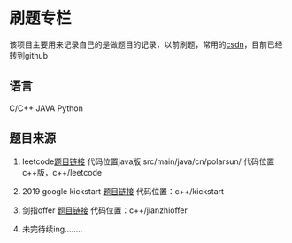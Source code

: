 ﻿# 刷题专栏

该项目主要用来记录自己的是做题目的记录，以前刷题，常用的[csdn](<https://blog.csdn.net/qiuxueming_csdn>)，目前已经转到github

## 语言

C/C++
JAVA
Python

## 题目来源

1. leetcode[题目链接](<https://leetcode.com/problemset/top-100-liked-questions/>)
代码位置java版 src/main/java/cn/polarsun/
代码位置c++版，c++/leetcode

2. 2019 google kickstart [题目链接](<https://codingcompetitions.withgoogle.com/kickstart/archive/2019>)
代码位置：c++/kickstart

3. 剑指offer [题目链接](<https://www.nowcoder.com/ta/coding-interviews>)
代码位置：c++/jianzhioffer

4. 未完待续ing........

